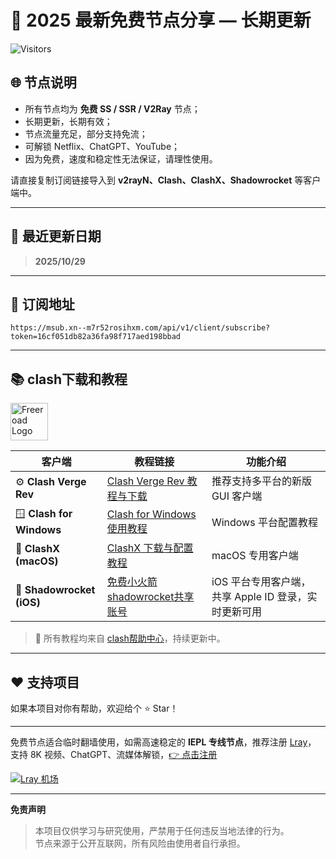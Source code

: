 # 🚀 2025 最新免费节点分享 — 长期更新  
![Visitors](https://visitor-badge.laobi.icu/badge?page_id=yaozun96.freev2ray)
## 🌐 节点说明

- 所有节点均为 **免费 SS / SSR / V2Ray** 节点；
- 长期更新，长期有效；
- 节点流量充足，部分支持免流；
- 可解锁 Netflix、ChatGPT、YouTube；
- 因为免费，速度和稳定性无法保证，请理性使用。

请直接复制订阅链接导入到 **v2rayN、Clash、ClashX、Shadowrocket** 等客户端中。

---

## 🔔 最近更新日期
> **2025/10/29**

---

## 🔗 订阅地址
```
https://msub.xn--m7r52rosihxm.com/api/v1/client/subscribe?token=16cf051db82a36fa98f717aed198bbad
```

---

## 📚 clash下载和教程
<img src="https://avatars.githubusercontent.com/u/152534467?s=200&v=4" alt="Freeroad Logo" width="60" style="vertical-align:middle;">

| 客户端 | 教程链接 | 功能介绍 |
|--------|-----------|-----------|
| ⚙️ **Clash Verge Rev** | [Clash Verge Rev 教程与下载](https://freeroad.org/clash-verge-rev.html) | 推荐支持多平台的新版 GUI 客户端 |
| 🪟 **Clash for Windows** | [Clash for Windows 使用教程](https://freeroad.org/clash-for-windows.html) | Windows 平台配置教程 |
| 🍎 **ClashX (macOS)** | [ClashX 下载与配置教程](https://freeroad.org/clashx.html) | macOS 专用客户端 |
| 🍎 **Shadowrocket (iOS)** | [免费小火箭shadowrocket共享账号](https://freeroad.org/free_appleid_shadowrocket.html) | iOS 平台专用客户端，共享 Apple ID 登录，实时更新可用 |


> 🔧 所有教程均来自 [clash帮助中心](https://freeroad.org)，持续更新中。

---

## ❤️ 支持项目
如果本项目对你有帮助，欢迎给个 ⭐ Star！

---

免费节点适合临时翻墙使用，如需高速稳定的 **IEPL 专线节点**，推荐注册 [Lray](https://lray.dlgisea.com/#/login?code=q5TBFjYO)，  
支持 8K 视频、ChatGPT、流媒体解锁，[👉 点击注册](https://lray.dlgisea.com/#/login?code=q5TBFjYO)

[![Lray 机场](https://i.w3tt.com/2021/09/01/5OhHL.png)](https://lray.dlgisea.com/#/login?code=q5TBFjYO)

---
**免责声明**  
> 本项目仅供学习与研究使用，严禁用于任何违反当地法律的行为。  
> 节点来源于公开互联网，所有风险由使用者自行承担。
